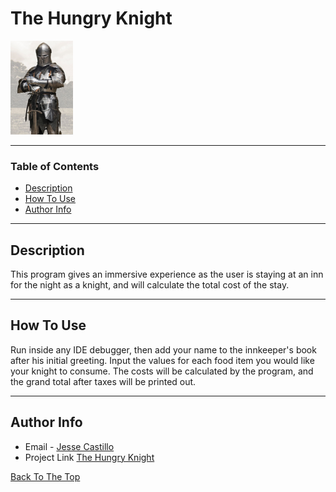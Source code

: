 # The Hungry Knight

<img src="images/knight.jpeg" width="100">


---

### Table of Contents

- [Description](#description)
- [How To Use](#how-to-use)
- [Author Info](#author-info)

---

## Description

This program gives an immersive experience as the user is staying at an inn for the night as a knight, and will calculate the total cost of the stay.


---

## How To Use

Run inside any IDE debugger, then add your name to the innkeeper's book after his initial greeting. Input the values for each food item you would like your knight to consume. The costs will be calculated by the program, and the grand total after taxes will be printed out.

---


## Author Info

- Email - [Jesse Castillo](mailto:jcastillo3@stu.jsu.edu)
- Project Link [The Hungry Knight](https://github.com/jessecastillo/The-Hungry-Knight)


[Back To The Top](#the-hungry-knight)
